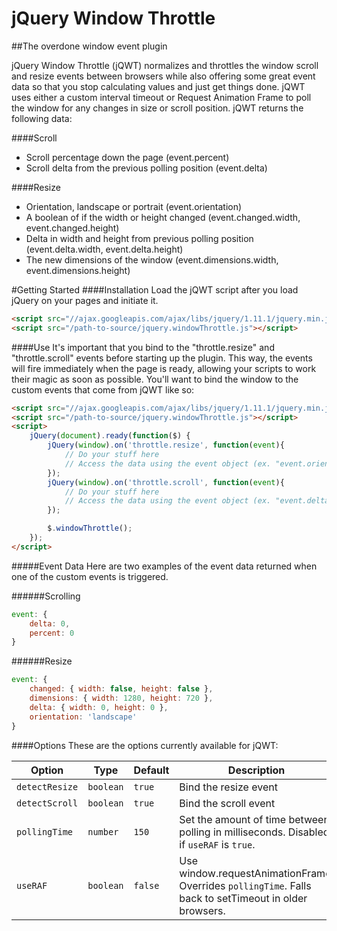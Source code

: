 jQuery Window Throttle
======================
##The overdone window event plugin

jQuery Window Throttle (jQWT) normalizes and throttles the window scroll and resize events between browsers while also offering some great event data so that you stop calculating values and just get things done. jQWT uses either a custom interval timeout or Request Animation Frame to poll the window for any changes in size or scroll position. jQWT returns the following data:

####Scroll
- Scroll percentage down the page (event.percent)
- Scroll delta from the previous polling position (event.delta)

####Resize
- Orientation, landscape or portrait (event.orientation)
- A boolean of if the width or height changed (event.changed.width, event.changed.height)
- Delta in width and height from previous polling position (event.delta.width, event.delta.height)
- The new dimensions of the window (event.dimensions.width, event.dimensions.height)

#Getting Started
####Installation
Load the jQWT script after you load jQuery on your pages and initiate it.

```HTML
<script src="//ajax.googleapis.com/ajax/libs/jquery/1.11.1/jquery.min.js"></script>
<script src="/path-to-source/jquery.windowThrottle.js"></script>
```

####Use
It's important that you bind to the "throttle.resize" and "throttle.scroll" events before starting up the plugin. This way, the events will fire immediately when the page is ready, allowing your scripts to work their magic as soon as possible. You'll want to bind the window to the custom events that come from jQWT like so: 
```HTML
<script src="//ajax.googleapis.com/ajax/libs/jquery/1.11.1/jquery.min.js"></script>
<script src="/path-to-source/jquery.windowThrottle.js"></script>
<script>
	jQuery(document).ready(function($) {
		jQuery(window).on('throttle.resize', function(event){ 
			// Do your stuff here
			// Access the data using the event object (ex. "event.orientation")
		});
		jQuery(window).on('throttle.scroll', function(event){ 
			// Do your stuff here
			// Access the data using the event object (ex. "event.delta")
		});

		$.windowThrottle();
	});
</script>
```

#####Event Data
Here are two examples of the event data returned when one of the custom events is triggered.

######Scrolling
```Javascript
event: {
	delta: 0,
	percent: 0	
}
```
######Resize
```Javascript
event: {
	changed: { width: false, height: false },
	dimensions: { width: 1280, height: 720 },
	delta: { width: 0, height: 0 },
	orientation: 'landscape'
}
```

####Options
These are the options currently available for jQWT:

| Option       | Type   | Default        | Description                                                             |
|--------------|--------|----------------|-------------------------------------------------------------------------|
| `detectResize`  | `boolean` | `true`   | Bind the resize event               |
| `detectScroll`  | `boolean` | `true`   | Bind the scroll event |
| `pollingTime`   | `number`  | `150`    | Set the amount of time between polling in milliseconds. Disabled if `useRAF` is `true`. |
| `useRAF`        | `boolean` | `false`  | Use window.requestAnimationFrame. Overrides `pollingTime`. Falls back to setTimeout in older browsers. |